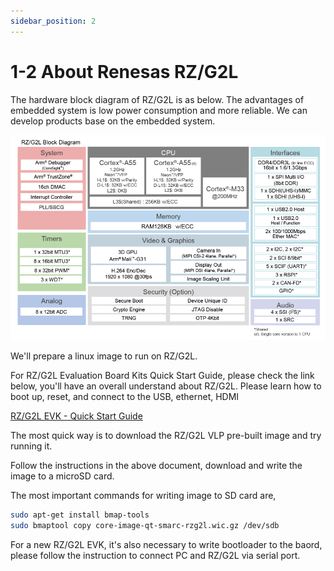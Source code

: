 ```yaml
---
sidebar_position: 2
---
```


# 1-2 About Renesas RZ/G2L

The hardware block diagram of RZ/G2L is as below. The advantages of embedded system is low power consumption and more reliable. We can develop products base on the embedded system.

![RZG2L_hw](./image/RZG2L_hw.png)

We'll prepare a linux image to run on RZ/G2L.

For RZ/G2L Evaluation Board Kits Quick Start Guide, please check the link below, you'll have an overall 
understand about RZ/G2L. Please learn how to boot up,
reset, and connect to the USB, ethernet, HDMI

[RZ/G2L EVK - Quick Start Guide](/QuickStartGuide.pdf)

The most quick way is to download the RZ/G2L VLP pre-built image and try running it.

Follow the instructions in the above document,
download and write the image to a microSD card.

The most important commands for writing image to SD
card are,

```bash
sudo apt-get install bmap-tools
sudo bmaptool copy core-image-qt-smarc-rzg2l.wic.gz /dev/sdb
```

For a new RZ/G2L EVK, it's also necessary to write bootloader to the baord, please follow the instruction
to connect PC and RZ/G2L via serial port.
